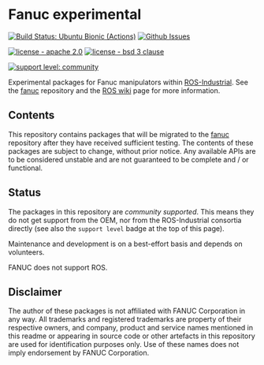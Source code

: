 # Fanuc experimental

[![Build Status: Ubuntu Bionic (Actions)](https://github.com/ros-industrial/fanuc_experimental/workflows/CI%20-%20Ubuntu%20Bionic/badge.svg?branch=melodic-devel)](https://github.com/ros-industrial/fanuc_experimental/actions?query=workflow%3A%22CI+-+Ubuntu+Bionic%22)
[![Github Issues](https://img.shields.io/github/issues/ros-industrial/fanuc_experimental.svg)](http://github.com/ros-industrial/fanuc_experimental/issues)

[![license - apache 2.0](https://img.shields.io/:license-Apache%202.0-yellowgreen.svg)](https://opensource.org/licenses/Apache-2.0)
[![license - bsd 3 clause](https://img.shields.io/:license-BSD%203--Clause-blue.svg)](https://opensource.org/licenses/BSD-3-Clause)

[![support level: community](https://img.shields.io/badge/support%20level-community-lightgray.svg)](http://rosindustrial.org/news/2016/10/7/better-supporting-a-growing-ros-industrial-software-platform)

Experimental packages for Fanuc manipulators within [ROS-Industrial][].
See the [fanuc][] repository and the [ROS wiki][] page for more information.


## Contents

This repository contains packages that will be migrated to the [fanuc][]
repository after they have received sufficient testing. The contents of
these packages are subject to change, without prior notice. Any available
APIs are to be considered unstable and are not guaranteed to be complete
and / or functional.


## Status

The packages in this repository are *community supported*.
This means they do not get support from the OEM, nor from the ROS-Industrial consortia directly (see also the `support level` badge at the top of this page).

Maintenance and development is on a best-effort basis and depends on volunteers.

FANUC does not support ROS.


## Disclaimer

The author of these packages is not affiliated with FANUC Corporation in any way.
All trademarks and registered trademarks are property of their respective owners, and company, product and service names mentioned in this readme or appearing in source code or other artefacts in this repository are used for identification purposes only.
Use of these names does not imply endorsement by FANUC Corporation.


[ROS-Industrial]: http://wiki.ros.org/Industrial
[ROS wiki]: http://wiki.ros.org/fanuc_experimental
[fanuc]: https://github.com/ros-industrial/fanuc




